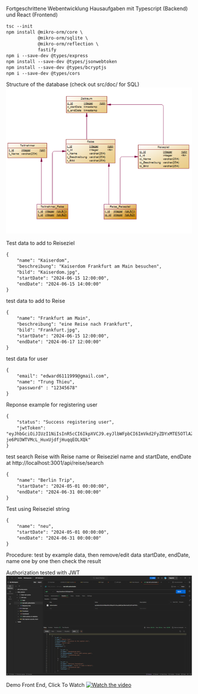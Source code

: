 Fortgeschrittene Webentwicklung Hausaufgaben mit Typescript (Backend) und React (Frontend)

```
tsc --init
npm install @mikro-orm/core \
            @mikro-orm/sqlite \
            @mikro-orm/reflection \
            fastify
npm i --save-dev @types/express
npm install --save-dev @types/jsonwebtoken
npm install --save-dev @types/bcryptjs
npm i --save-dev @types/cors

```
Structure of the database (check out src/doc/ for SQL)
![database](src/doc/database.png)


Test data to add to Reiseziel
```
{
    "name": "Kaiserdom",
    "beschreibung": "Kaiserdom Frankfurt am Main besuchen",
    "bild": "Kaiserdom.jpg",
    "startDate": "2024-06-15 12:00:00",
    "endDate": "2024-06-15 14:00:00"
}
```



test data to add to Reise
```
{
    "name": "Frankfurt am Main",
    "beschreibung": "eine Reise nach Frankfurt",
    "bild": "Frankfurt.jpg",
    "startDate": "2024-06-15 12:00:00",
    "endDate": "2024-06-17 12:00:00"
}
```


test data for user
```
{
    "email": "edward6111999@gmail.com",
    "name": "Trung Thieu",
    "password" : "12345678"
}
```
Reponse example for registering user
```
{
    "status": "Success registering user",
    "jwtToken": "eyJhbGciOiJIUzI1NiIsInR5cCI6IkpXVCJ9.eyJlbWFpbCI6ImVkd2FyZDYxMTE5OTlAZ21haWwuY29tIiwibmFtZSI6IlRydW5nIFRoaWV1IiwiaWF0IjoxNzE2MDMzMTQxLCJleHAiOjE3MTYwMzY3NDEsImlzcyI6Imh0dHA6Ly9md2UuYXV0aCJ9.FDoDGrFf0qq-je6PU3WTVMcL_HuxUjdfjHuqqEOLXQk"
}
```

test search Reise with Reise name or Reiseziel name and startDate, endDate at http://localhost:3001/api/reise/search
```
{
    "name": "Berlin Trip",
    "startDate": "2024-05-01 00:00:00",
    "endDate": "2024-06-31 00:00:00"
}
```
Test using Reiseziel string
```
{
    "name": "neu",
    "startDate": "2024-05-01 00:00:00",
    "endDate": "2024-06-31 00:00:00"
}
```

Procedure: test by example data, then remove/edit data startDate, endDate, name one by one then check the result



Authorization tested with JWT
![Authorization](src/doc/authorized_tested.png)


Demo Front End, Click To Watch
[![Watch the video](https://img.youtube.com/vi/pfWu9BR8E4s/maxresdefault.jpg)](https://youtu.be/pfWu9BR8E4s)




